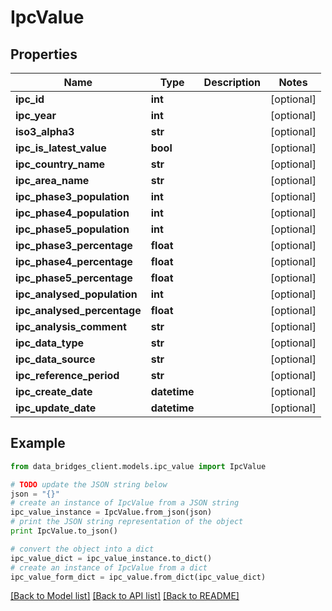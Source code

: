 # IpcValue


## Properties

Name | Type | Description | Notes
------------ | ------------- | ------------- | -------------
**ipc_id** | **int** |  | [optional] 
**ipc_year** | **int** |  | [optional] 
**iso3_alpha3** | **str** |  | [optional] 
**ipc_is_latest_value** | **bool** |  | [optional] 
**ipc_country_name** | **str** |  | [optional] 
**ipc_area_name** | **str** |  | [optional] 
**ipc_phase3_population** | **int** |  | [optional] 
**ipc_phase4_population** | **int** |  | [optional] 
**ipc_phase5_population** | **int** |  | [optional] 
**ipc_phase3_percentage** | **float** |  | [optional] 
**ipc_phase4_percentage** | **float** |  | [optional] 
**ipc_phase5_percentage** | **float** |  | [optional] 
**ipc_analysed_population** | **int** |  | [optional] 
**ipc_analysed_percentage** | **float** |  | [optional] 
**ipc_analysis_comment** | **str** |  | [optional] 
**ipc_data_type** | **str** |  | [optional] 
**ipc_data_source** | **str** |  | [optional] 
**ipc_reference_period** | **str** |  | [optional] 
**ipc_create_date** | **datetime** |  | [optional] 
**ipc_update_date** | **datetime** |  | [optional] 

## Example

```python
from data_bridges_client.models.ipc_value import IpcValue

# TODO update the JSON string below
json = "{}"
# create an instance of IpcValue from a JSON string
ipc_value_instance = IpcValue.from_json(json)
# print the JSON string representation of the object
print IpcValue.to_json()

# convert the object into a dict
ipc_value_dict = ipc_value_instance.to_dict()
# create an instance of IpcValue from a dict
ipc_value_form_dict = ipc_value.from_dict(ipc_value_dict)
```
[[Back to Model list]](../README.md#documentation-for-models) [[Back to API list]](../README.md#documentation-for-api-endpoints) [[Back to README]](../README.md)


